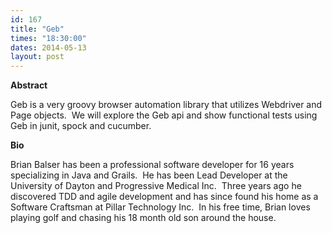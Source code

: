 ```yaml
---
id: 167
title: "Geb"
times: "18:30:00"
dates: 2014-05-13
layout: post
---
```

 **Abstract**

Geb is a very groovy browser automation library that utilizes Webdriver and Page objects.&nbsp; We will explore the Geb api and show functional tests using Geb in junit, spock and cucumber.  

**Bio**

Brian Balser has been a professional software developer for 16 years specializing in Java and Grails.&nbsp; He has been Lead Developer at the University of Dayton and Progressive Medical Inc.&nbsp; Three years ago he discovered TDD and agile development and has since found his home as a Software Craftsman at Pillar Technology Inc.&nbsp; In his free time, Brian loves playing golf and chasing his 18 month old son around the house.

